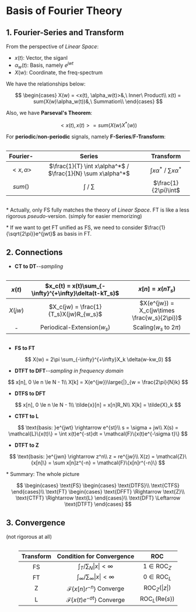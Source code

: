 # Basis of Fourier Theory

## 1. Fourier-Series and Transform

From the perspective of *Linear Space*:

- $x(t)$: Vector, the siganl
- $\alpha_w(t)$: Basis, namely $e^{jwt}$
- $X(w)$: Coordinate, the freq-spectrum

We have the relationships below:

$$
\begin{cases}
X(w) = <x(t), \alpha_w(t)>&,\ Inner\ Product\\
x(t) = sum(X(w)\alpha_w(t))&,\ Summation\\
\end{cases}
$$

Also, we have **Parseval's Theorem**:

$$
<x(t), x(t)> = sum(X(w)X^*(w))
$$

For **periodic**/**non-periodic** signals, namely **F-Series**/**F-Transform**:

<style>
.center 
{
  width: auto;
  display: table;
  margin-left: auto;
  margin-right: auto;
}
</style>
<div class="center">

Fourier- |Series|Transform
:---:|:---:|:---:
$<x, \alpha>$|$\frac{1}{T} \int x\alpha^*$ / $\frac{1}{N} \sum x\alpha^*$|$\int x\alpha^*$ / $\sum x\alpha^*$
$sum()$|$\int$ / $\sum$|$\frac{1}{2\pi}\int$

</div>

\* Actually, only FS fully matches the theory of *Linear Space*. FT is like a less rigorous *pseudo*-version. (simply for easier memorizing)

\* If we want to get FT unified as FS, we need to consider $\frac{1}{\sqrt{2\pi}}e^{jwt}$ as basis in FT.

## 2. Connections

- **CT to DT**--*sampling*

<style>
.center 
{
  width: auto;
  display: table;
  margin-left: auto;
  margin-right: auto;
}
</style>
<div class="center">

$x(t)$ |$x_c(t) = x(t)\sum_{-\infty}^{+\infty}\delta(t-kT_s)$|$x[n] = x(nT_s)$
:---:|:---:|:---:
$X(jw)$|$X_c(jw) = \frac{1}{T_s}X(jw)R_{w_s}$|$X(e^{jw}) = X_c(jw\times \frac{w_s}{2\pi})$
\- |Periodical-Extension($w_s$)|Scaling($w_s$ to $2\pi$)
</div>

- **FS to FT**

$$
X(w) = 2\pi \sum_{-\infty}^{+\infty}X_k \delta(w-kw_0)
$$

- **DTFT to DFT**--*sampling in frequency domain*

$$
x[n], 0 \le n \le N - 1\\
X[k] = X(e^{jw})\large{|}_{w = \frac{2\pi}{N}k}
$$

- **DTFS to DFT**

$$
x[n], 0 \le n \le N - 1\\
\tilde{x}[n] = x[n]R_N\\
X[k] = \tilde{X}_k
$$

- **CTFT to L**

$$
\text{basis: }e^{jwt} \rightarrow e^{st}\\
s = \sigma + jw\\
X(s) = \mathcal{L}\{x(t)\} = \int x(t)e^{-st}dt = \mathcal{F}\{x(t)e^{-\sigma t}\}
$$

- **DTFT to Z**

$$
\text{basis: }e^{jwn} \rightarrow z^n\\
z = re^{jw}\\
X(z) = \mathcal{Z}\{x[n]\} = \sum x[n]z^{-n} = \mathcal{F}\{x[n]r^{-n}\}
$$

\* Summary: The whole picture

$$
\begin{cases}
  \text{FS}
  \begin{cases}
    \text{DTFS}\\
    \text{CTFS}
  \end{cases}\\
  \text{FT}
  \begin{cases}
    \text{DFFT} \Rightarrow \text{Z}\\
    \text{CTFT} \Rightarrow \text{L}
  \end{cases}\\
  \text{DFT} \Leftarrow \text{DTFT}
\end{cases}
$$

## 3. Convergence

(not rigorous at all)

<style>
.center 
{
  width: auto;
  display: table;
  margin-left: auto;
  margin-right: auto;
}
</style>
<div class="center">

Transform|Condition for Convergence|ROC
:---:|:---:|:---:
FS|$\int_T/\sum_N \|x\| < \infty$|$1\in \text{ROC}_Z$
FT|$\int_\infty/\sum_\infty \|x\| < \infty$|$0\in \text{ROC}_L$
Z|$\mathcal{F}\{x[n]r^{-n}\}$ Converge|$\text{ROC}_Z(\|z\|)$
L|$\mathcal{F}\{x(t)e^{-\sigma t}\}$ Converge|$\text{ROC}_L(\text{Re}\{s\})$

</div>
